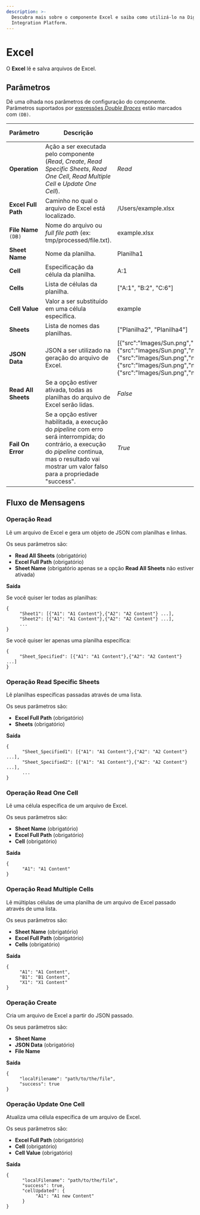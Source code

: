 ```yaml
---
description: >-
  Descubra mais sobre o componente Excel e saiba como utilizá-lo na Digibee
  Integration Platform.
---
```


# Excel

O **Excel** lê e salva arquivos de Excel.

## Parâmetros&#x20;

Dê uma olhada nos parâmetros de configuração do componente. Parâmetros suportados por [expressões _Double Braces_](../../build/double-braces/) estão marcados com `(DB)`.

<table data-full-width="true"><thead><tr><th>Parâmetro</th><th width="236">Descrição</th><th>Valor padrão</th><th>Tipo de dado</th></tr></thead><tbody><tr><td><strong>Operation</strong></td><td>Ação a ser executada pelo componente (<em>Read</em>, <em>Create</em>, <em>Read Specific Sheets</em>, <em>Read One Cell</em>, <em>Read Multiple Cell</em> e <em>Update One Cell</em>).</td><td><em>Read</em></td><td><em>String</em></td></tr><tr><td><strong>Excel Full Path</strong></td><td>Caminho no qual o arquivo de Excel está localizado.</td><td>/Users/example.xlsx</td><td><em>String</em></td></tr><tr><td><strong>File Name</strong> <code>(DB)</code></td><td>Nome do arquivo ou <em>full file path</em> (ex: tmp/processed/file.txt).</td><td>example.xlsx</td><td><em>String</em></td></tr><tr><td><strong>Sheet Name</strong></td><td>Nome da planilha.</td><td>Planilha1</td><td><em>String</em></td></tr><tr><td><strong>Cell</strong></td><td>Especificação da célula da planilha.</td><td>A:1</td><td><em>String</em></td></tr><tr><td><strong>Cells</strong></td><td>Lista de células da planilha.</td><td>["A:1", "B:2", "C:6"]</td><td><em>Array</em> de <em>Strings</em></td></tr><tr><td><strong>Cell Value</strong></td><td>Valor a ser substituído em uma célula específica.</td><td>example</td><td><em>String</em></td></tr><tr><td><strong>Sheets</strong></td><td>Lista de nomes das planilhas.</td><td>["Planilha2", "Planilha4"]</td><td><em>Array</em> de <em>Strings</em></td></tr><tr><td><strong>JSON Data</strong></td><td>JSON a ser utilizado na geração do arquivo de Excel.</td><td>[{"src":"Images/Sun.png","name":"sun1","hOffset":250,"vOffset":250,"alignment":"center"},{"src":"Images/Sun.png","name":"sun1","hOffset":250,"vOffset":250,"alignment":"center"},{"src":"Images/Sun.png","name":"sun1","hOffset":250,"vOffset":250,"alignment":"center"},{"src":"Images/Sun.png","name":"sun1","hOffset":250,"vOffset":250,"alignment":"center"},{"src":"Images/Sun.png","name":"sun1","hOffset":250,"vOffset":250,"alignment":"center"}]</td><td><em>Array</em> de Objetos (JSON)</td></tr><tr><td><strong>Read All Sheets</strong></td><td>Se a opção estiver ativada, todas as planilhas do arquivo de Excel serão lidas.</td><td><em>False</em></td><td>Booleano</td></tr><tr><td><strong>Fail On Error</strong></td><td>Se a opção estiver habilitada, a execução do <em>pipeline</em> com erro será interrompida; do contrário, a execução do <em>pipeline</em> continua, mas o resultado vai mostrar um valor falso para a propriedade "success".</td><td><em>True</em></td><td>Booleano</td></tr></tbody></table>

## Fluxo de Mensagens <a href="#fluxo-de-mensagens" id="fluxo-de-mensagens"></a>

### **Operação Read** <a href="#operao-read" id="operao-read"></a>

Lê um arquivo de Excel e gera um objeto de JSON com planilhas e linhas.

Os seus parâmetros são:

* **Read All Sheets** (obrigatório)
* **Excel Full Path** (obrigatório)
* **Sheet Name** (obrigatório apenas se a opção **Read All Sheets** não estiver ativada)

**Saída**

Se você quiser ler todas as planilhas:

```
{
     "Sheet1": [{"A1": "A1 Content"},{"A2": "A2 Content"} ...],
     "Sheet2": [{"A1": "A1 Content"},{"A2": "A2 Content"} ...],
     ...
}
```

Se você quiser ler apenas uma planilha específica:

```
{
     "Sheet_Specified": [{"A1": "A1 Content"},{"A2": "A2 Content"} ...]
}
```

### Operação Read Specific Sheets <a href="#operao-read-specific-sheets" id="operao-read-specific-sheets"></a>

Lê planilhas específicas passadas através de uma lista.

Os seus parâmetros são:

* **Excel Full Path** (obrigatório)
* **Sheets** (obrigatório)

**Saída**

```
{
      "Sheet_Specified1": [{"A1": "A1 Content"},{"A2": "A2 Content"} ...],
      "Sheet_Specified2": [{"A1": "A1 Content"},{"A2": "A2 Content"} ...],
      ...
}
```

### Operação Read One Cell <a href="#operao-read-one-cell" id="operao-read-one-cell"></a>

Lê uma célula específica de um arquivo de Excel.

Os seus parâmetros são:

* **Sheet Name** (obrigatório)
* **Excel Full Path** (obrigatório)
* **Cell** (obrigatório)

**Saída**

```
{
      "A1": "A1 Content"
}
```

### Operação Read Multiple Cells <a href="#operao-read-multiple-cells" id="operao-read-multiple-cells"></a>

Lê múltiplas células de uma planilha de um arquivo de Excel passado através de uma lista.

Os seus parâmetros são:

* **Sheet Name** (obrigatório)
* **Excel Full Path** (obrigatório)
* **Cells** (obrigatório)

**Saída**

```
{
     "A1": "A1 Content",
     "B1": "B1 Content",
     "X1": "X1 Content"
}
```

### Operação Create <a href="#operao-create" id="operao-create"></a>

Cria um arquivo de Excel a partir do JSON passado.

Os seus parâmetros são:

* **Sheet Name**
* **JSON Data** (obrigatório)
* **File Name**

**Saída**

```
{
     "localFilename": "path/to/the/file",
     "success": true
}
```

### Operação Update One Cell <a href="#operao-update-one-cell" id="operao-update-one-cell"></a>

Atualiza uma célula específica de um arquivo de Excel.

Os seus parâmetros são:

* **Excel Full Path** (obrigatório)
* **Cell** (obrigatório)
* **Cell Value** (obrigatório)

**Saída**

```
{
      "localFilename": "path/to/the/file",
      "success": true,
      "cellUpdated": {
           "A1": "A1 new Content"
      }
}
```
